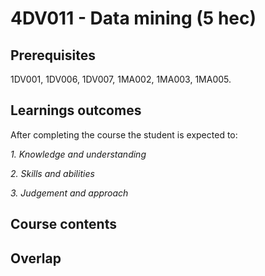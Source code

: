# 4DV011 - Data mining (5 hec)

## Prerequisites

1DV001, 1DV006, 1DV007, 1MA002, 1MA003, 1MA005.

## Learnings outcomes

After completing the course the student is expected to:

*1. Knowledge and understanding*

*2.	Skills and abilities*

*3.	Judgement and approach*

## Course contents

## Overlap
